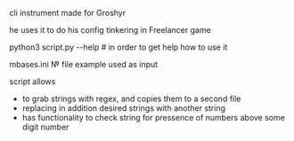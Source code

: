 cli instrument made for Groshyr

he uses it to do his config tinkering in Freelancer game

python3 script.py --help # in order to get help how to use it

mbases.ini № file example used as input

script allows

- to grab strings with regex, and copies them to a second file
- replacing in addition desired strings with another string
- has functionality to check string for pressence of numbers above some digit number
